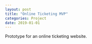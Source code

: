 ```yaml
---
layout: post
title: "Online Ticketing MVP"
categories: Project
date: 2019-01-01
---
```


Prototype for an online ticketing website.